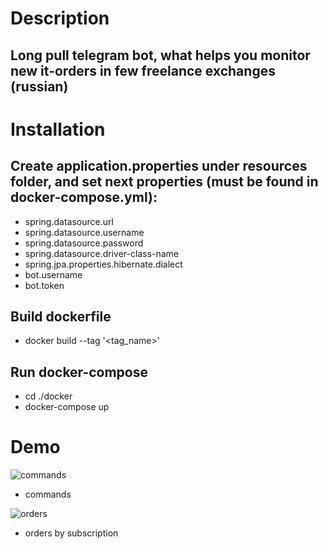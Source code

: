 # Description 
## Long pull telegram bot, what helps you monitor new it-orders in few freelance exchanges (russian)
# Installation
## Create application.properties under resources folder, and set next properties (must be found in docker-compose.yml):
* spring.datasource.url
* spring.datasource.username
* spring.datasource.password
* spring.datasource.driver-class-name
* spring.jpa.properties.hibernate.dialect
* bot.username
* bot.token
## Build dockerfile
* docker build --tag '<tag_name>'
## Run docker-compose
* cd ./docker
* docker-compose up
# Demo
![commands](https://github.com/Sprokof/ITFreelanceBot/assets/90979711/2d9dd6c1-3eb7-46ca-a0d0-c16513b07011)
* commands

![orders](https://github.com/Sprokof/ITFreelanceBot/assets/90979711/2344302f-4567-4836-8918-33683f4b28e5)
* orders by subscription